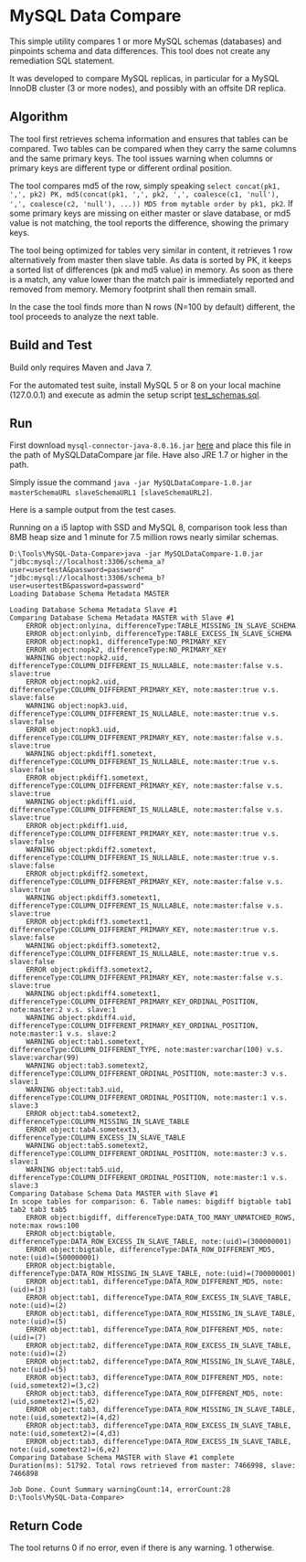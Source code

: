 # MySQL Data Compare

This simple utility compares 1 or more MySQL schemas (databases) and pinpoints schema and data differences. This tool does not create any remediation SQL statement.

It was developed to compare MySQL replicas, in particular for a MySQL InnoDB cluster (3 or more nodes), and possibly with an offsite DR replica.

## Algorithm

The tool first retrieves schema information and ensures that tables can be compared. Two tables can be compared when they carry the same columns and the same primary keys. The tool issues warning when columns or primary keys are different type or different ordinal position.

The tool compares md5 of the row, simply speaking `select concat(pk1, ',', pk2) PK, md5(concat(pk1, ',', pk2, ',', coalesce(c1, 'null'), ',', coalesce(c2, 'null'), ...)) MD5 from mytable order by pk1, pk2`. If some primary keys are missing on either master or slave database, or md5 value is not matching, the tool reports the difference, showing the primary keys.

The tool being optimized for tables very similar in content, it retrieves 1 row alternatively from master then slave table. As data is sorted by PK, it keeps a sorted list of differences (pk and md5 value) in memory. As soon as there is a match, any value lower than the match pair is immediately reported and removed from memory. Memory footprint shall then remain small.

In the case the tool finds more than N rows (N=100 by default) different, the tool proceeds to analyze the next table.

## Build and Test

Build only requires Maven and Java 7.

For the automated test suite, install MySQL 5 or 8 on your local machine (127.0.0.1) and execute as admin the setup script [test_schemas.sql](src/test/resources/test_schemas.sql).

## Run

First download `mysql-connector-java-8.0.16.jar` [here](https://dev.mysql.com/downloads/connector/j/) and place this file in the path of MySQLDataCompare jar file. Have also JRE 1.7 or higher in the path.

Simply issue the command `java -jar MySQLDataCompare-1.0.jar masterSchemaURL slaveSchemaURL1 [slaveSchemaURL2]`.

Here is a sample output from the test cases.

Running on a i5 laptop with SSD and MySQL 8, comparison took less than 8MB heap size and 1 minute for 7.5 million rows nearly similar schemas.

```
D:\Tools\MySQL-Data-Compare>java -jar MySQLDataCompare-1.0.jar "jdbc:mysql://localhost:3306/schema_a?user=usertestA&password=password" "jdbc:mysql://localhost:3306/schema_b?user=usertestB&password=password"
Loading Database Schema Metadata MASTER

Loading Database Schema Metadata Slave #1
Comparing Database Schema Metadata MASTER with Slave #1
    ERROR object:onlyina, differenceType:TABLE_MISSING_IN_SLAVE_SCHEMA
    ERROR object:onlyinb, differenceType:TABLE_EXCESS_IN_SLAVE_SCHEMA
    ERROR object:nopk1, differenceType:NO_PRIMARY_KEY
    ERROR object:nopk2, differenceType:NO_PRIMARY_KEY
    WARNING object:nopk2.uid, differenceType:COLUMN_DIFFERENT_IS_NULLABLE, note:master:false v.s. slave:true
    ERROR object:nopk2.uid, differenceType:COLUMN_DIFFERENT_PRIMARY_KEY, note:master:true v.s. slave:false
    WARNING object:nopk3.uid, differenceType:COLUMN_DIFFERENT_IS_NULLABLE, note:master:true v.s. slave:false
    ERROR object:nopk3.uid, differenceType:COLUMN_DIFFERENT_PRIMARY_KEY, note:master:false v.s. slave:true
    WARNING object:pkdiff1.sometext, differenceType:COLUMN_DIFFERENT_IS_NULLABLE, note:master:true v.s. slave:false
    ERROR object:pkdiff1.sometext, differenceType:COLUMN_DIFFERENT_PRIMARY_KEY, note:master:false v.s. slave:true
    WARNING object:pkdiff1.uid, differenceType:COLUMN_DIFFERENT_IS_NULLABLE, note:master:false v.s. slave:true
    ERROR object:pkdiff1.uid, differenceType:COLUMN_DIFFERENT_PRIMARY_KEY, note:master:true v.s. slave:false
    WARNING object:pkdiff2.sometext, differenceType:COLUMN_DIFFERENT_IS_NULLABLE, note:master:true v.s. slave:false
    ERROR object:pkdiff2.sometext, differenceType:COLUMN_DIFFERENT_PRIMARY_KEY, note:master:false v.s. slave:true
    WARNING object:pkdiff3.sometext1, differenceType:COLUMN_DIFFERENT_IS_NULLABLE, note:master:false v.s. slave:true
    ERROR object:pkdiff3.sometext1, differenceType:COLUMN_DIFFERENT_PRIMARY_KEY, note:master:true v.s. slave:false
    WARNING object:pkdiff3.sometext2, differenceType:COLUMN_DIFFERENT_IS_NULLABLE, note:master:true v.s. slave:false
    ERROR object:pkdiff3.sometext2, differenceType:COLUMN_DIFFERENT_PRIMARY_KEY, note:master:false v.s. slave:true
    WARNING object:pkdiff4.sometext1, differenceType:COLUMN_DIFFERENT_PRIMARY_KEY_ORDINAL_POSITION, note:master:2 v.s. slave:1
    WARNING object:pkdiff4.uid, differenceType:COLUMN_DIFFERENT_PRIMARY_KEY_ORDINAL_POSITION, note:master:1 v.s. slave:2
    WARNING object:tab1.sometext, differenceType:COLUMN_DIFFERENT_TYPE, note:master:varchar(100) v.s. slave:varchar(99)
    WARNING object:tab3.sometext2, differenceType:COLUMN_DIFFERENT_ORDINAL_POSITION, note:master:3 v.s. slave:1
    WARNING object:tab3.uid, differenceType:COLUMN_DIFFERENT_ORDINAL_POSITION, note:master:1 v.s. slave:3
    ERROR object:tab4.sometext2, differenceType:COLUMN_MISSING_IN_SLAVE_TABLE
    ERROR object:tab4.sometext3, differenceType:COLUMN_EXCESS_IN_SLAVE_TABLE
    WARNING object:tab5.sometext2, differenceType:COLUMN_DIFFERENT_ORDINAL_POSITION, note:master:3 v.s. slave:1
    WARNING object:tab5.uid, differenceType:COLUMN_DIFFERENT_ORDINAL_POSITION, note:master:1 v.s. slave:3
Comparing Database Schema Data MASTER with Slave #1
In scope tables for comparison: 6. Table names: bigdiff bigtable tab1 tab2 tab3 tab5 
    ERROR object:bigdiff, differenceType:DATA_TOO_MANY_UNMATCHED_ROWS, note:max rows:100
    ERROR object:bigtable, differenceType:DATA_ROW_EXCESS_IN_SLAVE_TABLE, note:(uid)=(300000001)
    ERROR object:bigtable, differenceType:DATA_ROW_DIFFERENT_MD5, note:(uid)=(500000001)
    ERROR object:bigtable, differenceType:DATA_ROW_MISSING_IN_SLAVE_TABLE, note:(uid)=(700000001)
    ERROR object:tab1, differenceType:DATA_ROW_DIFFERENT_MD5, note:(uid)=(3)
    ERROR object:tab1, differenceType:DATA_ROW_EXCESS_IN_SLAVE_TABLE, note:(uid)=(2)
    ERROR object:tab1, differenceType:DATA_ROW_MISSING_IN_SLAVE_TABLE, note:(uid)=(5)
    ERROR object:tab1, differenceType:DATA_ROW_DIFFERENT_MD5, note:(uid)=(7)
    ERROR object:tab2, differenceType:DATA_ROW_EXCESS_IN_SLAVE_TABLE, note:(uid)=(2)
    ERROR object:tab2, differenceType:DATA_ROW_MISSING_IN_SLAVE_TABLE, note:(uid)=(5)
    ERROR object:tab3, differenceType:DATA_ROW_DIFFERENT_MD5, note:(uid,sometext2)=(3,c2)
    ERROR object:tab3, differenceType:DATA_ROW_DIFFERENT_MD5, note:(uid,sometext2)=(5,d2)
    ERROR object:tab3, differenceType:DATA_ROW_MISSING_IN_SLAVE_TABLE, note:(uid,sometext2)=(4,d2)
    ERROR object:tab3, differenceType:DATA_ROW_EXCESS_IN_SLAVE_TABLE, note:(uid,sometext2)=(4,d3)
    ERROR object:tab3, differenceType:DATA_ROW_EXCESS_IN_SLAVE_TABLE, note:(uid,sometext2)=(6,e2)
Comparing Database Schema MASTER with Slave #1 complete
Duration(ms): 51792. Total rows retrieved from master: 7466998, slave: 7466898

Job Done. Count Summary warningCount:14, errorCount:28
D:\Tools\MySQL-Data-Compare>
```

## Return Code

The tool returns 0 if no error, even if there is any warning. 1 otherwise.
